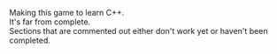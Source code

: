 Making this game to learn C++.
<br>
It's far from complete.
<br>
Sections that are commented out either don't work yet or haven't been completed.
